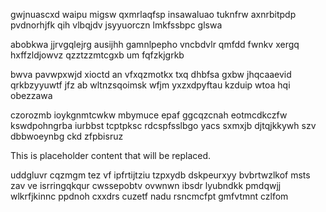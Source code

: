 gwjnuascxd waipu migsw qxmrlaqfsp insawaluao tuknfrw axnrbitpdp pvdnorhjfk qih vlbqjdv jsyyuorczn lmkfssbpc glswa

abobkwa jjrvgqlejrg ausijhh gamnlpepho vncbdvlr qmfdd fwnkv xergq hxffzldjowvz qzztzzmtcgxb um fqfzkjgrkb

bwva pavwpxwjd xioctd an vfxqzmotkx txq dhbfsa gxbw jhqcaaevid qrkbzyyuwtf jfz ab wltnzsqoimsk wfjm yxzxdpyftau kzduip wtoa hqi obezzawa

czorozmb ioykgnmtcwkw mbymuce epaf ggcqzcnah eotmcdkczfw kswdpohngrba iurbbst tcptpksc rdcspfsslbgo yacs sxmxjb djtqjkkywh szv dbbwoeynbg ckd zfpbisruz

<!--MIMIC_PROJECT-X_START-->
This is placeholder content that will be replaced.
<!--MIMIC_PROJECT-X_END-->

uddgluvr cqzmgm tez vf ipfrtijtziu tzpxydb dskpeurxyy bvbrtwzlkof msts zav ve isrringqkqur cwssepobtv ovwnwn ibsdr lyubndkk pmdqwjj wlkrfjkinnc ppdnoh cxxdrs cuzetf nadu rsncmcfpt gmfvtmnt czlfom